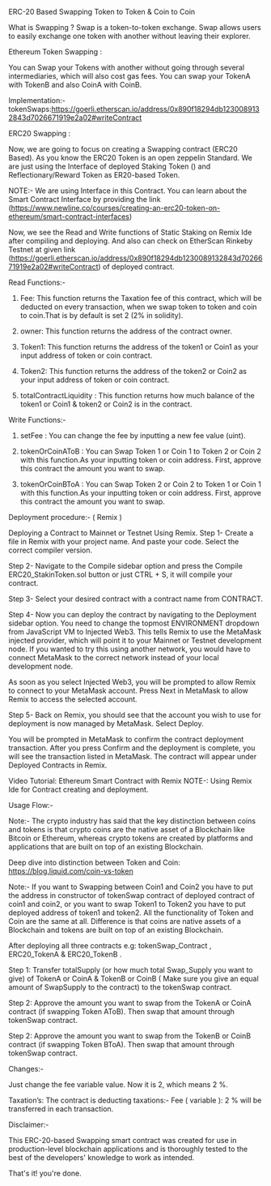ERC-20 Based Swapping
 Token to Token & Coin to Coin




What is Swapping ?
Swap is a token-to-token exchange. Swap allows users to easily exchange one token with another without leaving their explorer. 

Ethereum Token Swapping :

You can Swap your Tokens with another without going through several intermediaries, which will also cost gas fees. You can swap your TokenA with TokenB and also CoinA with CoinB.


Implementation:-
tokenSwaps:https://goerli.etherscan.io/address/0x890f18294db1230089132843d7026671919e2a02#writeContract



ERC20 Swapping :

Now, we are going to focus on creating a Swapping contract (ERC20 Based). As you know the ERC20 Token is an open zeppelin Standard. We are just using the Interface of deployed Staking Token () and Reflectionary/Reward Token as ER20-based Token.


NOTE:- We are using Interface in this Contract. You can learn about the Smart Contract Interface by providing the link (https://www.newline.co/courses/creating-an-erc20-token-on-ethereum/smart-contract-interfaces)


Now, we see the Read and Write functions of Static Staking on Remix Ide after compiling and deploying. And also can check on EtherScan Rinkeby Testnet at  given link (https://goerli.etherscan.io/address/0x890f18294db1230089132843d7026671919e2a02#writeContract) of deployed contract.




Read Functions:-

1. Fee: This function returns the Taxation fee of this contract, which will be deducted on every transaction, when we swap token to token and coin to coin.That is by default is set 2 (2% in solidity).

2. owner: This function returns the address of the contract owner.

3. Token1: This function returns the address of the token1 or Coin1 as your input address of token or coin contract.

4. Token2: This function returns the address of the token2 or Coin2 as your input address of token or coin contract.

5. totalContractLiquidity : This function returns how much balance of the token1 or Coin1 & token2 or Coin2  is in the contract.


Write Functions:-

 1. setFee : You can change the fee by inputting a new fee value (uint). 

 2. tokenOrCoinAToB : You can Swap Token 1 or Coin 1 to Token 2 or Coin 2 with this function.As your inputting token or coin address. First, approve this contract the amount you want to swap. 

 3. tokenOrCoinBToA : You can Swap Token 2 or Coin 2 to Token 1 or Coin 1 with this function.As your inputting token or coin address. First, approve this contract the amount you want to swap. 

Deployment procedure:- ( Remix )

Deploying a Contract to Mainnet or Testnet Using Remix.
Step 1- Create a file in Remix with your project name. And paste your code. Select the correct compiler version.

Step 2- Navigate to the Compile sidebar option and press the Compile ERC20_StakinToken.sol button or just CTRL + S, it will compile your contract.

Step 3- Select your desired contract with a contract name from CONTRACT. 

Step 4- Now you can deploy the contract by navigating to the Deployment sidebar option. You need to change the topmost ENVIRONMENT dropdown from JavaScript VM to Injected Web3. This tells Remix to use the MetaMask injected provider, which will point it to your Mainnet or Testnet development node.
If you wanted to try this using another network, you would have to connect MetaMask to the correct network instead of your local development node.

As soon as you select Injected Web3, you will be prompted to allow Remix to connect to your MetaMask account. Press Next in MetaMask to allow Remix to access the selected account.

Step 5- Back on Remix, you should see that the account you wish to use for deployment is now managed by MetaMask. Select Deploy.

You will be prompted in MetaMask to confirm the contract deployment transaction.
After you press Confirm and the deployment is complete, you will see the transaction listed in MetaMask. The contract will appear under Deployed Contracts in Remix.


Video Tutorial: Ethereum Smart Contract with Remix NOTE-: Using Remix Ide for Contract creating and deployment.

Usage Flow:-

Note:-  The crypto industry has said that the key distinction between coins and tokens is that crypto coins are the native asset of a Blockchain like Bitcoin or Ethereum, whereas crypto tokens are created by platforms and applications that are built on top of an existing Blockchain.

Deep dive into distinction between Token and Coin: https://blog.liquid.com/coin-vs-token 

Note:- If you want to Swapping between Coin1 and Coin2 you have to put the address in constructor of tokenSwap contract of deployed contract of coin1 and coin2, or you want to swap Token1 to Token2 you have to put deployed address of token1 and token2. All the functionality of Token and Coin are the same at all.  Difference is that coins are native assets of a Blockchain and tokens are built on top of an existing Blockchain. 

After deploying all three contracts e.g: tokenSwap_Contract , ERC20_TokenA & ERC20_TokenB .

Step 1: Transfer totalSupply (or how much total Swap_Supply you want to give) of TokenA or CoinA & TokenB or CoinB ( Make sure you give an equal amount of SwapSupply to the contract) to the tokenSwap contract.

Step 2: Approve the amount you want to swap from the TokenA or CoinA contract (if swapping Token AToB). Then swap that amount through tokenSwap contract.

Step 2: Approve the amount you want to swap from the TokenB or CoinB  contract (if swapping Token BToA). Then swap that amount through tokenSwap contract.

Changes:- 

Just change the fee variable value. Now it is 2, which means 2 %. 

Taxation’s: The contract is deducting  taxations:-
Fee ( variable ): 2 % will be transferred in each transaction.






Disclaimer:-

This ERC-20-based Swapping smart contract was created for use in production-level blockchain applications and is thoroughly tested to the best of the developers' knowledge to work as intended.



That's it! you're done. 
